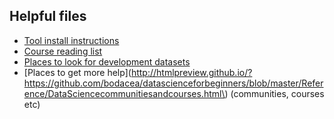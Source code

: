 ## Helpful files

* [Tool install instructions](http://htmlpreview.github.io/?https://github.com/bodacea/datascienceforbeginners/blob/master/Reference/ToolInstallInstructions.html)
* [Course reading list](http://htmlpreview.github.io/?https://github.com/bodacea/datascienceforbeginners/blob/master/Reference/Coursereadinglist.html)
* [Places to look for development datasets](http://htmlpreview.github.io/?https://github.com/bodacea/datascienceforbeginners/blob/master/Reference/Placestolookfordevelopmentdatasets.html)
* [Places to get more help](http://htmlpreview.github.io/?https://github.com/bodacea/datascienceforbeginners/blob/master/Reference/DataSciencecommunitiesandcourses.html\) \(communities, courses etc\)

## 



